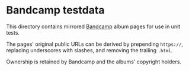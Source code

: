 # Bandcamp testdata

This directory contains mirrored [Bandcamp] album pages for use in unit tests.

The pages' original public URLs can be derived by prepending `https://`,
replacing underscores with slashes, and removing the trailing `.html`.

Ownership is retained by Bandcamp and the albums' copyright holders.

[Bandcamp]: https://bandcamp.com/
